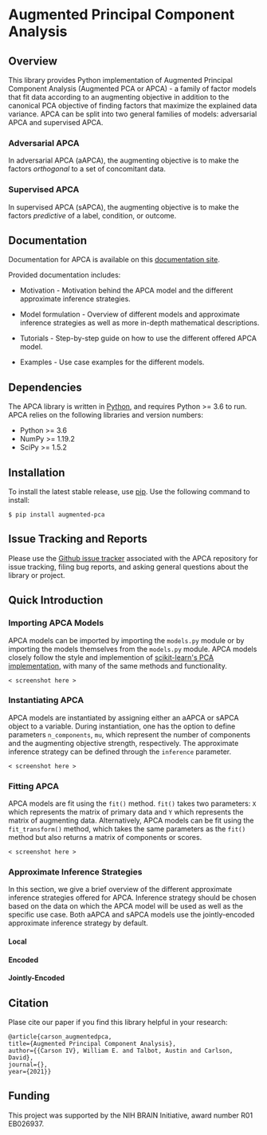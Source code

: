 # Augmented Principal Component Analysis


## Overview

This library provides Python implementation of Augmented Principal Component Analysis (Augmented PCA or APCA) - a family of factor models that fit data according to an augmenting objective in addition to the canonical PCA objective of finding factors that maximize the explained data variance. APCA can be split into two general families of models: adversarial APCA and supervised APCA.


### Adversarial APCA

In adversarial APCA (aAPCA), the augmenting objective is to make the factors *orthogonal* to a set of concomitant data.


### Supervised APCA

In supervised APCA (sAPCA), the augmenting objective is to make the factors *predictive* of a label, condition, or outcome.


## Documentation

Documentation for APCA is available on this [documentation site]().

Provided documentation includes:

* Motivation - Motivation behind the APCA model and the different approximate inference strategies.

* Model formulation - Overview of different models and approximate inference strategies as well as more in-depth mathematical descriptions.

* Tutorials - Step-by-step guide on how to use the different offered APCA model.

* Examples - Use case examples for the different models.


## Dependencies

The APCA library is written in [Python](https://www.python.org/), and requires Python >= 3.6 to run. APCA relies on the following libraries and version numbers:

* Python >= 3.6
* NumPy >= 1.19.2
* SciPy >= 1.5.2


## Installation

To install the latest stable release, use [pip](https://pip.pypa.io/en/stable/reference/pip_install/). Use the following command to install:

    $ pip install augmented-pca


## Issue Tracking and Reports

Please use the [Github issue tracker](https://github.com/wecarsoniv/augmented-pca/issues) associated with the APCA repository for issue tracking, filing bug reports, and asking general questions about the library or project.


## Quick Introduction

### Importing APCA Models

APCA models can be imported by importing the `models.py` module or by importing the models themselves from the `models.py` module. APCA models closely follow the style and implemention of [scikit-learn's PCA implementation](https://scikit-learn.org/stable/modules/generated/sklearn.decomposition.PCA.html), with many of the same methods and functionality.

    < screenshot here >


### Instantiating APCA

APCA models are instantiated by assigning either an aAPCA or sAPCA object to a variable. During instantiation, one has the option to define parameters `n_components`, `mu`, which represent the number of components and the augmenting objective strength, respectively. The approximate inference strategy can be defined through the `inference` parameter.

    < screenshot here >


### Fitting APCA

APCA models are fit using the `fit()` method. `fit()` takes two parameters: `X` which represents the matrix of primary data and `Y` which represents the matrix of augmenting data. Alternatively, APCA models can be fit using the `fit_transform()` method, which takes the same parameters as the `fit()` method but also returns a matrix of components or scores.

    < screenshot here >


### Approximate Inference Strategies

In this section, we give a brief overview of the different approximate inference strategies offered for APCA. Inference strategy should be chosen based on the data on which the APCA model will be used as well as the specific use case. Both aAPCA and sAPCA models use the jointly-encoded approximate inference strategy by default.

#### Local

#### Encoded

#### Jointly-Encoded




## Citation

Plase cite our paper if you find this library helpful in your research:

    @article{carson_augmentedpca,
    title={Augmented Principal Component Analysis},
    author={{Carson IV}, William E. and Talbot, Austin and Carlson, David},
    journal={},
    year={2021}}


## Funding

This project was supported by the NIH BRAIN Initiative, award number R01 EB026937.

